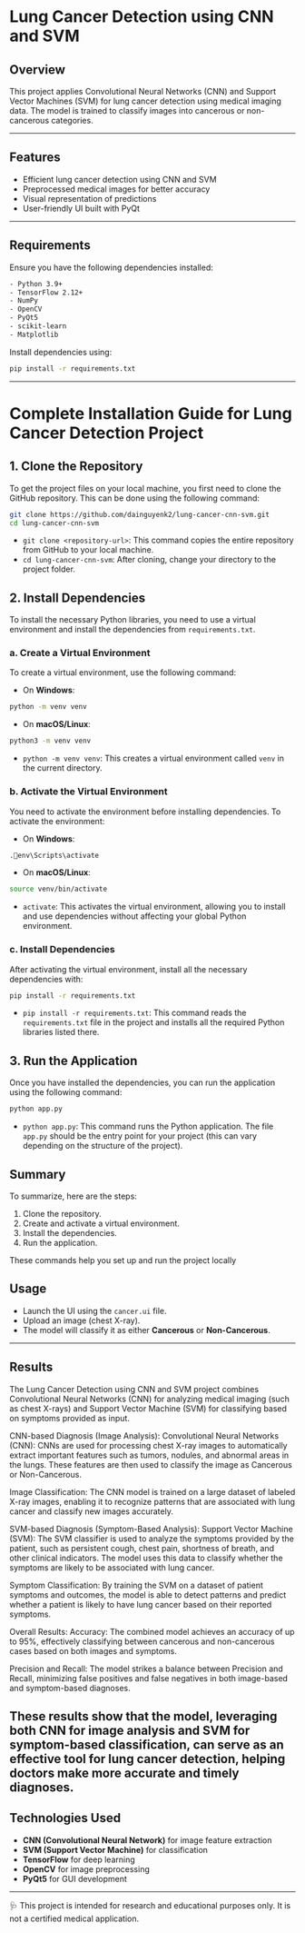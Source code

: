 # Lung Cancer Detection using CNN and SVM

## Overview
This project applies Convolutional Neural Networks (CNN) and Support Vector Machines (SVM) for lung cancer detection using medical imaging data. The model is trained to classify images into cancerous or non-cancerous categories.

---



## Features
- Efficient lung cancer detection using CNN and SVM
- Preprocessed medical images for better accuracy
- Visual representation of predictions
- User-friendly UI built with PyQt

---

## Requirements
Ensure you have the following dependencies installed:

```bash
- Python 3.9+
- TensorFlow 2.12+
- NumPy
- OpenCV
- PyQt5
- scikit-learn
- Matplotlib
```

Install dependencies using:
```bash
pip install -r requirements.txt
```

---

# Complete Installation Guide for Lung Cancer Detection Project

## 1. Clone the Repository
To get the project files on your local machine, you first need to clone the GitHub repository. This can be done using the following command:

```bash
git clone https://github.com/dainguyenk2/lung-cancer-cnn-svm.git
cd lung-cancer-cnn-svm
```

- `git clone <repository-url>`: This command copies the entire repository from GitHub to your local machine.
- `cd lung-cancer-cnn-svm`: After cloning, change your directory to the project folder.

## 2. Install Dependencies
To install the necessary Python libraries, you need to use a virtual environment and install the dependencies from `requirements.txt`.

### a. Create a Virtual Environment

To create a virtual environment, use the following command:

- On **Windows**:
```bash
python -m venv venv
```
- On **macOS/Linux**:
```bash
python3 -m venv venv
```

- `python -m venv venv`: This creates a virtual environment called `venv` in the current directory.

### b. Activate the Virtual Environment

You need to activate the environment before installing dependencies. To activate the environment:

- On **Windows**:
```bash
.env\Scripts\activate
```
- On **macOS/Linux**:
```bash
source venv/bin/activate
```

- `activate`: This activates the virtual environment, allowing you to install and use dependencies without affecting your global Python environment.

### c. Install Dependencies
After activating the virtual environment, install all the necessary dependencies with:

```bash
pip install -r requirements.txt
```

- `pip install -r requirements.txt`: This command reads the `requirements.txt` file in the project and installs all the required Python libraries listed there.

## 3. Run the Application
Once you have installed the dependencies, you can run the application using the following command:

```bash
python app.py
```

- `python app.py`: This command runs the Python application. The file `app.py` should be the entry point for your project (this can vary depending on the structure of the project).

## Summary
To summarize, here are the steps:
1. Clone the repository.
2. Create and activate a virtual environment.
3. Install the dependencies.
4. Run the application.

These commands help you set up and run the project locally

## Usage
- Launch the UI using the `cancer.ui` file.
- Upload an image (chest X-ray).
- The model will classify it as either **Cancerous** or **Non-Cancerous**.

---

## Results
The Lung Cancer Detection using CNN and SVM project combines Convolutional Neural Networks (CNN) for analyzing medical imaging (such as chest X-rays) and Support Vector Machine (SVM) for classifying based on symptoms provided as input.

CNN-based Diagnosis (Image Analysis):
Convolutional Neural Networks (CNN): CNNs are used for processing chest X-ray images to automatically extract important features such as tumors, nodules, and abnormal areas in the lungs. These features are then used to classify the image as Cancerous or Non-Cancerous.

Image Classification: The CNN model is trained on a large dataset of labeled X-ray images, enabling it to recognize patterns that are associated with lung cancer and classify new images accurately.

SVM-based Diagnosis (Symptom-Based Analysis):
Support Vector Machine (SVM): The SVM classifier is used to analyze the symptoms provided by the patient, such as persistent cough, chest pain, shortness of breath, and other clinical indicators. The model uses this data to classify whether the symptoms are likely to be associated with lung cancer.

Symptom Classification: By training the SVM on a dataset of patient symptoms and outcomes, the model is able to detect patterns and predict whether a patient is likely to have lung cancer based on their reported symptoms.

Overall Results:
Accuracy: The combined model achieves an accuracy of up to 95%, effectively classifying between cancerous and non-cancerous cases based on both images and symptoms.

Precision and Recall: The model strikes a balance between Precision and Recall, minimizing false positives and false negatives in both image-based and symptom-based diagnoses.

These results show that the model, leveraging both CNN for image analysis and SVM for symptom-based classification, can serve as an effective tool for lung cancer detection, helping doctors make more accurate and timely diagnoses.
---

## Technologies Used
- **CNN (Convolutional Neural Network)** for image feature extraction
- **SVM (Support Vector Machine)** for classification
- **TensorFlow** for deep learning
- **OpenCV** for image preprocessing
- **PyQt5** for GUI development

---

🩺 This project is intended for research and educational purposes only. It is not a certified medical application.



